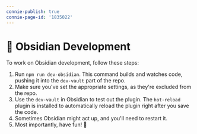 ```yaml
---
connie-publish: true
connie-page-id: '1835022'
---
```

# 📘 Obsidian Development

To work on Obsidian development, follow these steps:

1. Run `npm run dev-obsidian`. This command builds and watches code, pushing it into the `dev-vault` part of the repo.
2. Make sure you've set the appropriate settings, as they're excluded from the repo.
3. Use the `dev-vault` in Obsidian to test out the plugin. The `hot-reload` plugin is installed to automatically reload the plugin right after you save the code.
4. Sometimes Obsidian might act up, and you'll need to restart it.
5. Most importantly, have fun! 🎉
